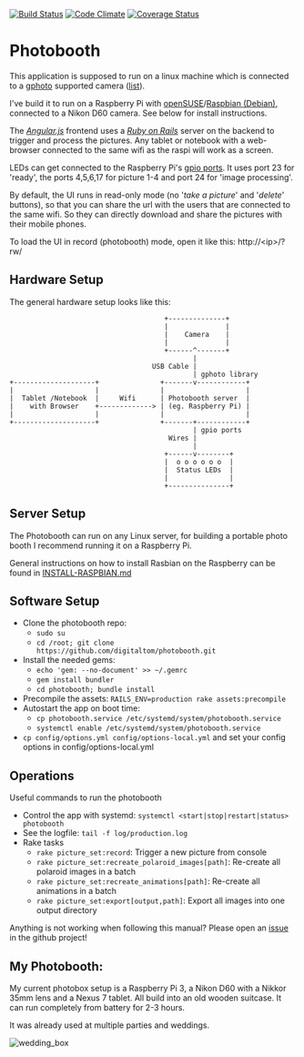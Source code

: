 [![Build Status](https://travis-ci.org/digitaltom/photobooth.png?branch=master)](https://travis-ci.org/digitaltom/photobooth)
[![Code Climate](https://codeclimate.com/github/digitaltom/photobooth.png)](https://codeclimate.com/github/digitaltom/photobooth)
[![Coverage Status](https://coveralls.io/repos/github/digitaltom/photobooth/badge.svg?branch=master)](https://coveralls.io/github/digitaltom/photobooth?branch=master)

# Photobooth

This application is supposed to run on a linux machine which is connected to a [gphoto](http://www.gphoto.org/) supported camera ([list](http://www.gphoto.org/proj/libgphoto2/support.php)).

I've build it to run on a Raspberry Pi with [openSUSE](https://en.opensuse.org/HCL:Raspberry_Pi3)/[Raspbian (Debian)](https://www.raspberrypi.org/downloads/raspbian/), connected to a Nikon D60 camera. See below for install instructions.

The *[Angular.js](https://angularjs.org/)* frontend uses a *[Ruby on Rails](https://rubyonrails.org/)* server on the backend to trigger and process the pictures.
Any tablet or notebook with a web-browser connected to the same wifi as the raspi will work as a screen.

LEDs can get connected to the Raspberry Pi's [gpio ports](https://www.raspberrypi.org/documentation/usage/gpio/).
It uses port 23 for 'ready', the ports 4,5,6,17  for picture 1-4 and port 24 for 'image processing'.

By default, the UI runs in read-only mode (no '*take a picture*' and '*delete*' buttons), so that you can share the url with the users that are connected to the same wifi. So they can directly download and share the pictures
with their mobile phones.

To load the UI in record (photobooth) mode, open it like this: http://&lt;ip&gt;/?rw/

## Hardware Setup

The general hardware setup looks like this:

```
                                      +--------------+
                                      |              |
                                      |    Camera    |
                                      |              |
                                      +------^-------+
                                             |
                                   USB Cable |
                                             | gphoto library                                   
+--------------------+               +-------v------------+                               
|                    |               |                    |
|  Tablet /Notebook  |     Wifi      | Photobooth server  |
|    with Browser    +-------------> | (eg. Raspberry Pi) |
|                    |               |                    |
+--------------------+               +-------+------------+
                                             | gpio ports
                                       Wires |
                                             |
                                      +------v--------+
                                      |  o o o o o o  |
                                      |  Status LEDs  |
                                      |               |
                                      +---------------+
```

## Server Setup

The Photobooth can run on any Linux server, for building a portable photo booth I recommend running it on a Raspberry Pi.

General instructions on how to install Rasbian on the Raspberry can be found in  [INSTALL-RASPBIAN.md](INSTALL-RASPBIAN.md)

## Software Setup

- Clone the photobooth repo:
  - `sudo su`
  - `cd /root; git clone https://github.com/digitaltom/photobooth.git`
- Install the needed gems:
  - `echo 'gem: --no-document' >> ~/.gemrc`
  - `gem install bundler`
  - `cd photobooth; bundle install`
- Precompile the assets: `RAILS_ENV=production rake assets:precompile`
- Autostart the app on boot time:
  - `cp photobooth.service /etc/systemd/system/photobooth.service`
  - `systemctl enable /etc/systemd/system/photobooth.service`
- `cp config/options.yml config/options-local.yml` and set your config options in config/options-local.yml

## Operations

Useful commands to run the photobooth

- Control the app with systemd:
  `systemctl <start|stop|restart|status> photobooth`
- See the logfile: `tail -f log/production.log`
- Rake tasks
  - `rake picture_set:record`: Trigger a new picture from console
  - `rake picture_set:recreate_polaroid_images[path]`: Re-create all polaroid images in a batch
  - `rake picture_set:recreate_animations[path]`: Re-create all animations in a batch
  - `rake picture_set:export[output,path]`: Export all images into one output directory

Anything is not working when following this manual? Please open an [issue](https://github.com/digitaltom/photobooth/issues) in the github project!


## My Photobooth:

My current photobox setup is a Raspberry Pi 3, a Nikon D60 with a Nikkor 35mm lens and a Nexus 7 tablet. All build into an old wooden suitcase. It can run completely from battery for 2-3 hours.  

It was already used at multiple parties and weddings.

![wedding_box](https://user-images.githubusercontent.com/582520/32445572-765e1e0a-c306-11e7-92b4-99331baf6092.png)
